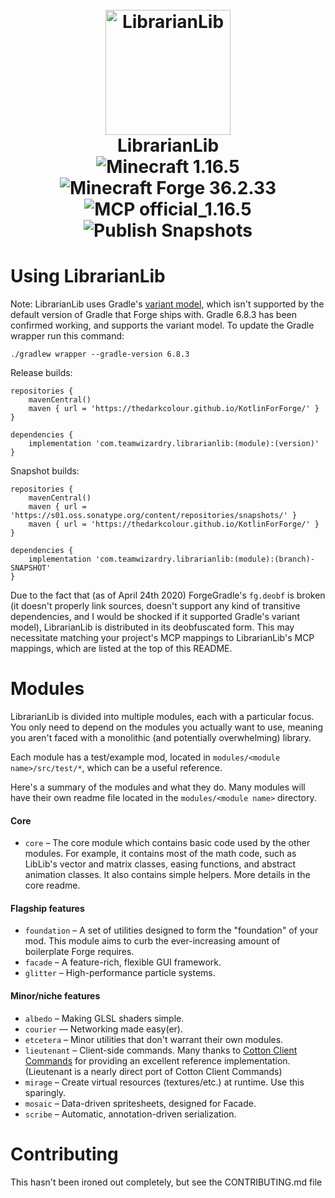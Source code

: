 <h1 align="center">
  <br>
    <img src="https://raw.github.com/TeamWizardry/LibrarianLib/1.15/logo/logo_500x500.png" title="LibrarianLib" 
    width="200" height="200" alt="LibrarianLib">
  <br>
  LibrarianLib
  <br>
  <img id="mc-version-badge" src="https://img.shields.io/badge/Minecraft-1.16.5-blue" alt="Minecraft 1.16.5"/>
  <img id="forge-version-badge" src="https://img.shields.io/badge/Forge-36.2.33-blue" alt="Minecraft Forge 36.2.33"/>
  <img id="mcp-mappings-badge" src="https://img.shields.io/badge/MCP-official__1.16.5-blue" alt="MCP official_1.16.5"/>
  <img src="https://github.com/TeamWizardry/LibrarianLib/workflows/Publish%20Snapshots/badge.svg?branch=1.15" alt="Publish Snapshots"/>
</h1>

# Using LibrarianLib

Note: LibrarianLib uses Gradle's [variant model](https://docs.gradle.org/current/userguide/variant_model.html), which 
isn't supported by the default version of Gradle that Forge ships with. Gradle 6.8.3 has been confirmed working, and 
supports the variant model. To update the Gradle wrapper run this command:
```shell
./gradlew wrapper --gradle-version 6.8.3
```

Release builds:
```goovy
repositories {
    mavenCentral()
    maven { url = 'https://thedarkcolour.github.io/KotlinForForge/' }
}

dependencies {
    implementation 'com.teamwizardry.librarianlib:(module):(version)'
}
```
Snapshot builds:
```goovy
repositories {
    mavenCentral()
    maven { url = 'https://s01.oss.sonatype.org/content/repositories/snapshots/' }
    maven { url = 'https://thedarkcolour.github.io/KotlinForForge/' }
}

dependencies {
    implementation 'com.teamwizardry.librarianlib:(module):(branch)-SNAPSHOT'
}
```

Due to the fact that (as of April 24th 2020) ForgeGradle's `fg.deobf` is broken (it doesn't properly link sources, 
doesn't support any kind of transitive dependencies, and I would be shocked if it supported Gradle's variant model), 
LibrarianLib is distributed in its deobfuscated form. This may necessitate matching your project's MCP mappings to 
LibrarianLib's MCP mappings, which are listed at the top of this README.

# Modules
LibrarianLib is divided into multiple modules, each with a particular focus. You only need to depend on the modules you
actually want to use, meaning you aren't faced with a monolithic (and potentially overwhelming) library. 

Each module has a test/example mod, located in `modules/<module name>/src/test/*`, which can be a useful reference.

Here's a summary of the modules and what they do. Many modules will have their own readme file located in the 
`modules/<module name>` directory. 

#### Core
- `core` – The core module which contains basic code used by the other modules. For example, it contains most of the 
math code, such as LibLib's vector and matrix classes, easing functions, and abstract animation classes. It also 
contains simple helpers. More details in the core readme.

#### Flagship features
- `foundation` – A set of utilities designed to form the "foundation" of your mod. This module aims to curb the 
ever-increasing amount of boilerplate Forge requires.
- `facade` – A feature-rich, flexible GUI framework.
- `glitter` – High-performance particle systems.

#### Minor/niche features
- `albedo` – Making GLSL shaders simple.
- `courier` — Networking made easy(er).
- `etcetera` – Minor utilities that don't warrant their own modules.
- `lieutenant` – Client-side commands. Many thanks to [Cotton Client Commands](https://github.com/CottonMC/ClientCommands)
  for providing an excellent reference implementation. (Lieutenant is a nearly direct port of Cotton Client Commands)
- `mirage` – Create virtual resources (textures/etc.) at runtime. Use this sparingly.
- `mosaic` – Data-driven spritesheets, designed for Facade.
- `scribe` – Automatic, annotation-driven serialization.

# Contributing

This hasn't been ironed out completely, but see the CONTRIBUTING.md file
